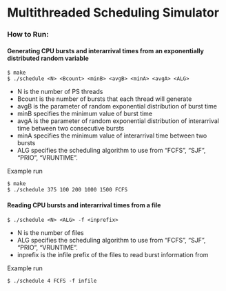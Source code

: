 # Multithreaded Scheduling Simulator

### How to Run:

#### Generating CPU bursts and interarrival times from an exponentially distributed random variable
```
$ make
$ ./schedule <N> <Bcount> <minB> <avgB> <minA> <avgA> <ALG>
```

- N is the number of PS threads
- Bcount is the number of bursts that each thread will generate 
- avgB is the parameter of random exponential distribution of burst time 
- minB specifies the minimum value of burst time  
- avgA is the parameter of random exponential distribution of interarrival time between two consecutive bursts
- minA specifies the minimum value of interarrival time between two bursts 
- ALG specifies the scheduling algorithm to use from “FCFS”, “SJF”, “PRIO”, “VRUNTIME”. 

Example run
```
$ make
$ ./schedule 375 100 200 1000 1500 FCFS
```

#### Reading CPU bursts and interarrival times from a file
```
$ ./schedule <N> <ALG> -f <inprefix>
```
- N is the number of files
- ALG specifies the scheduling algorithm to use from “FCFS”, “SJF”, “PRIO”, “VRUNTIME”. 
- inprefix is the infile prefix of the files to read burst information from

Example run
```
$ ./schedule 4 FCFS -f infile
```
